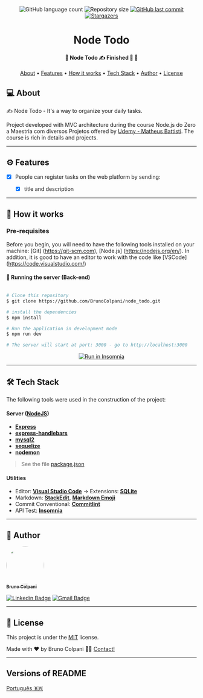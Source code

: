 <p align="center">
  <img alt="GitHub language count" src="https://img.shields.io/github/languages/count/BrunoColpani/node_todo?color=%2304D361">
  <img alt="Repository size" src="https://img.shields.io/github/repo-size/BrunoColpani/node_todo">
  <a href="https://github.com/BrunoColpani/node_todo/commits/master">
    <img alt="GitHub last commit" src="https://img.shields.io/github/last-commit/BrunoColpani/node_todo">
  </a> 
   <a href="https://github.com/BrunoColpani/node_todo/stargazers">
    <img alt="Stargazers" src="https://img.shields.io/github/stars/BrunoColpani/node_todo?style=social">
  </a> 
</p>

<h1 align="center">
    Node Todo
</h1>

<h4 align="center"> 
	🚧  Node Todo ✍️ Finished 🚀 🚧
</h4>

<p align="center">
 <a href="#about">About</a> •
 <a href="#features">Features</a> •
 <a href="#how-it-works">How it works</a> • 
 <a href="#tech-stack">Tech Stack</a> • 
 <a href="#author">Author</a> • 
 <a href="#user-content-license">License</a>
</p>

## 💻 About

✍️ Node Todo - It's a way to organize your daily tasks.

Project developed with MVC architecture during the course Node.js do Zero a Maestria com diversos Projetos offered by [Udemy - Matheus Battisti](https://www.udemy.com/course/nodejs-do-zero-a-maestria-com-diversos-projetos/).
The course is rich in details and projects.

---

## ⚙️ Features

- [x] People can register tasks on the web platform by sending:

  - [x] title and description

---

## 🚀 How it works

### Pre-requisites

Before you begin, you will need to have the following tools installed on your machine: [Git] (https://git-scm.com), [Node.js] (https://nodejs.org/en/). In addition, it is good to have an editor to work with the code like [VSCode] (https://code.visualstudio.com/)

#### 🎲 Running the server (Back-end)

```bash

# Clone this repository
$ git clone https://github.com/BrunoColpani/node_todo.git

# install the dependencies
$ npm install

# Run the application in development mode
$ npm run dev

# The server will start at port: 3000 - go to http://localhost:3000

```

<p align="center">
  <a href="https://github.com/tgmarinho/README-ecoleta/blob/master/Insomnia_API_Ecoletajson.json" target="_blank"><img src="https://insomnia.rest/images/run.svg" alt="Run in Insomnia"></a>
</p>

---

## 🛠 Tech Stack

The following tools were used in the construction of the project:

#### [](https://github.com/tgmarinho/Ecoleta#server-nodejs--typescript)**Server** ([NodeJS](https://nodejs.org/en/))

- **[Express](https://expressjs.com/)**
- **[express-handlebars](https://handlebarsjs.com/)**
- **[mysql2](https://www.mysql.com/)**
- **[sequelize](https://sequelize.org/)**
- **[nodemon](https://nodemon.io/)**

> See the file [package.json](https://github.com/BrunoColpani/Get_A_Pet/blob/main/backend/package.json)

#### [](https://github.com/tgmarinho/Ecoleta#utilit%C3%A1rios)**Utilities**

- Editor: **[Visual Studio Code](https://code.visualstudio.com/)** → Extensions: **[SQLite](https://marketplace.visualstudio.com/items?itemName=alexcvzz.vscode-sqlite)**
- Markdown: **[StackEdit](https://stackedit.io/)**, **[Markdown Emoji](https://gist.github.com/rxaviers/7360908)**
- Commit Conventional: **[Commitlint](https://github.com/conventional-changelog/commitlint)**
- API Test: **[Insomnia](https://insomnia.rest/)**

---

## 🦸 Author

<a href="https://www.linkedin.com/in/bruno-colpani-0b1152138/">
 <img style="border-radius: 50%;" src="https://avatars.githubusercontent.com/u/87588227?v=4" width="100px;" alt=""/>
 <br />
 <sub><b>Bruno Colpani</b></sub></a> 
 <br />

[![Linkedin Badge](https://img.shields.io/badge/-Bruno-blue?style=flat-square&logo=Linkedin&logoColor=white&link=https://www.linkedin.com/in/bruno-colpani-0b1152138/)](https://www.linkedin.com/in/bruno-colpani-0b1152138/)
[![Gmail Badge](https://img.shields.io/badge/-bruno.colpani1@gmail.com-c14438?style=flat-square&logo=Gmail&logoColor=white&link=mailto:bruno.colpani1@gmail.com)](mailto:bruno.colpani1@gmail.com)

---

## 📝 License

This project is under the [MIT](./LICENSE) license.

Made with ❤️ by Bruno Colpani 👋🏽 [Contact!](https://www.linkedin.com/in/bruno-colpani-0b1152138/)

---

## Versions of README

[Português 🇧🇷](./README-pt.md)
